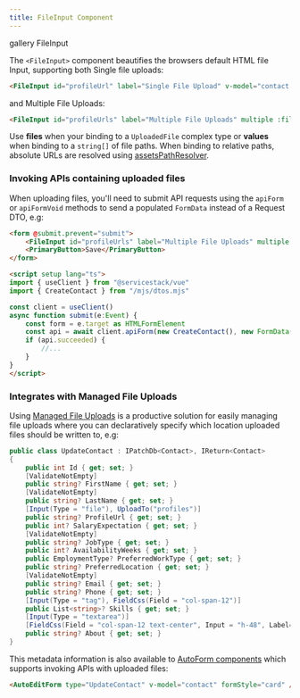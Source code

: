 ```yaml
---
title: FileInput Component
---
```


<link rel="stylesheet" href="/css/tailwind-components.css">

<script setup>
import { Icon } from "@iconify/vue"
import ApiReference from "../../src/components/ApiReference.vue"
import metadata from "../../src/gallery/metadata.json"
import { allContacts, files } from "../../src/gallery/data.ts"
import { useMetadata } from '@servicestack/vue'

const contact = allContacts[0]

const { setMetadata } = useMetadata()
setMetadata(metadata)
</script>

<Breadcrumbs class="not-prose my-4" home-href="/vue/">
  <Breadcrumb href="/vue/gallery/">gallery</Breadcrumb>
  <Breadcrumb>FileInput</Breadcrumb>
</Breadcrumbs>

The `<FileInput>` component beautifies the browsers default HTML file Input, supporting both Single file uploads: 

```html
<FileInput id="profileUrl" label="Single File Upload" v-model="contact.profileUrl" />
```
<FileInput id="profileUrl" label="Single File Upload" v-model="contact.profileUrl" class="max-w-lg mb-4" />

and Multiple File Uploads:

```html
<FileInput id="profileUrls" label="Multiple File Uploads" multiple :files="contact.files" />
```
<FileInput id="profileUrls" label="Multiple File Uploads" multiple :files="files" class="max-w-lg not-prose mb-4" />

Use **files** when your binding to a `UploadedFile` complex type or **values** when binding to a `string[]` of file paths.
When binding to relative paths, absolute URLs are resolved using [assetsPathResolver](/vue/use-config).

<h3 class="my-4 text-lg font-semibold">Invoking APIs containing uploaded files</h3>

When uploading files, you'll need to submit API requests using the `apiForm` or `apiFormVoid` methods to send
a populated `FormData` instead of a Request DTO, e.g:

```html
<form @submit.prevent="submit">
    <FileInput id="profileUrls" label="Multiple File Uploads" multiple :files="files" />
    <PrimaryButton>Save</PrimaryButton>
</form>

<script setup lang="ts">
import { useClient } from "@servicestack/vue"
import { CreateContact } from "/mjs/dtos.mjs"

const client = useClient()
async function submit(e:Event) {
    const form = e.target as HTMLFormElement
    const api = await client.apiForm(new CreateContact(), new FormData(form))
    if (api.succeeded) {
        //...
    }
}
</script>
```

<h3 class="my-4 text-lg font-semibold">Integrates with Managed File Uploads</h3>

Using [Managed File Uploads](/locode/files) is a productive solution for easily managing file uploads where you can declaratively specify
which location uploaded files should be written to, e.g:

```csharp
public class UpdateContact : IPatchDb<Contact>, IReturn<Contact>
{
    public int Id { get; set; }
    [ValidateNotEmpty]
    public string? FirstName { get; set; }
    [ValidateNotEmpty]
    public string? LastName { get; set; }
    [Input(Type = "file"), UploadTo("profiles")]
    public string? ProfileUrl { get; set; }
    public int? SalaryExpectation { get; set; }
    [ValidateNotEmpty]
    public string? JobType { get; set; }
    public int? AvailabilityWeeks { get; set; }
    public EmploymentType? PreferredWorkType { get; set; }
    public string? PreferredLocation { get; set; }
    [ValidateNotEmpty]
    public string? Email { get; set; }
    public string? Phone { get; set; }
    [Input(Type = "tag"), FieldCss(Field = "col-span-12")]
    public List<string>? Skills { get; set; }
    [Input(Type = "textarea")]
    [FieldCss(Field = "col-span-12 text-center", Input = "h-48", Label= "text-xl text-indigo-700")]
    public string? About { get; set; }
}
```

This metadata information is also available to [AutoForm components](/vue/gallery/autoform) which supports invoking APIs with uploaded files:

```html
<AutoEditForm type="UpdateContact" v-model="contact" formStyle="card" />
```
<AutoEditForm id="updatecontact" data-id="UpdateContact" type="UpdateContact" v-model="contact" formStyle="card" class="not-prose max-w-3xl" />

